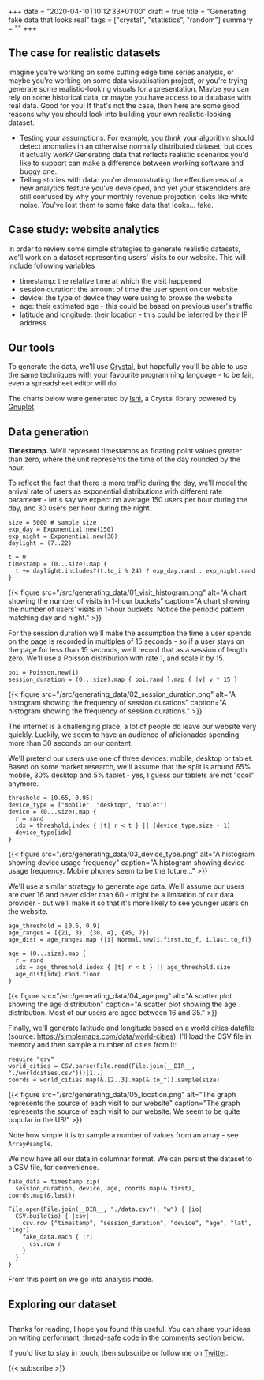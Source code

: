 +++
date = "2020-04-10T10:12:33+01:00"
draft = true
title = "Generating fake data that looks real"
tags = ["crystal", "statistics", "random"]
summary = ""
+++

## The case for realistic datasets
Imagine you're working on some cutting edge time series analysis, or maybe you're working on some data visualisation project, or you're trying generate some realistic-looking visuals for a presentation. Maybe you can rely on some historical data, or maybe you have access to a database with real data. Good for you! If that's not the case, then here are some good reasons why you should look into building your own realistic-looking dataset.

* Testing your assumptions. For example, you *think* your algorithm should detect anomalies in an otherwise normally distributed dataset, but does it actually work? Generating data that reflects realistic scenarios you'd like to support can make a difference between working software and buggy one. 
* Telling stories with data: you're demonstrating the effectiveness of a new analytics feature you've developed, and yet your stakeholders are still confused by why your monthly revenue projection looks like white noise. You've lost them to some fake data that looks... fake.

## Case study: website analytics
In order to review some simple strategies to generate realistic datasets, we'll work on a dataset representing users' visits to our website. This will include following variables
* timestamp: the relative time at which the visit happened
* session duration: the amount of time the user spent on our website
* device: the type of device they were using to browse the website
* age: their estimated age - this could be based on previous user's traffic
* latitude and longitude: their location - this could be inferred by their IP address

## Our tools
To generate the data, we'll use [Crystal](https://crystal-lang.org), but hopefully you'll be able to use the same techniques with your favourite programming language - to be fair, even a spreadsheet editor will do!

The charts below were generated by [Ishi](https://github.com/toddsundsted/ishi), a Crystal library powered by [Gnuplot](http://www.gnuplot.info/).

## Data generation
**Timestamp.** We'll represent timestamps as floating point values greater than zero, where the unit represents the time of the day rounded by the hour.

To reflect the fact that there is more traffic during the day, we'll model the arrival rate of users as exponential distributions with different rate parameter - let's say we expect on average 150 users per hour during the day, and 30 users per hour during the night.

```crystal
size = 5000 # sample size
exp_day = Exponential.new(150)
exp_night = Exponential.new(30)
daylight = (7..22)
```

```crystal
t = 0
timestamp = (0...size).map {
  t += daylight.includes?(t.to_i % 24) ? exp_day.rand : exp_night.rand
}
```

{{< figure src="/src/generating_data/01_visit_histogram.png" alt="A chart showing the number of visits in 1-hour buckets" caption="A chart showing the number of users' visits in 1-hour buckets. Notice the periodic pattern matching day and night." >}}

For the session duration we'll make the assumption the time a user spends on the page is recorded in multiples of 15 seconds - so if a user stays on the page for less than 15 seconds, we'll record that as a session of length zero. We'll use a Poisson distribution with rate 1, and scale it by 15.

```crystal
poi = Poisson.new(1)
session_duration = (0...size).map { poi.rand }.map { |v| v * 15 }
```

{{< figure src="/src/generating_data/02_session_duration.png" alt="A histogram showing the frequency of session durations" caption="A histogram showing the frequency of session durations." >}}

The internet is a challenging place, a lot of people do leave our website very quickly. Luckily, we seem to have an audience of aficionados spending more than 30 seconds on our content.

We'll pretend our users use one of three devices: mobile, desktop or tablet. Based on some market research, we'll assume that the split is around 65% mobile, 30% desktop and 5% tablet - yes, I guess our tablets are not "cool" anymore.

```crystal
threshold = [0.65, 0.95]
device_type = ["mobile", "desktop", "tablet"]
device = (0...size).map {
  r = rand
  idx = threshold.index { |t| r < t } || (device_type.size - 1)
  device_type[idx]
}
```

{{< figure src="/src/generating_data/03_device_type.png" alt="A histogram showing device usage frequency" caption="A histogram showing device usage frequency. Mobile phones seem to be the future..." >}}

We'll use a similar strategy to generate age data. We'll assume our users are over 16 and never older than 60 - might be a limitation of our data provider - but we'll make it so that it's more likely to see younger users on the website.

```crystal
age_threshold = [0.6, 0.9]
age_ranges = [{21, 3}, {30, 4}, {45, 7}]
age_dist = age_ranges.map {|i| Normal.new(i.first.to_f, i.last.to_f)}

age = (0...size).map {
  r = rand
  idx = age_threshold.index { |t| r < t } || age_threshold.size
  age_dist[idx].rand.floor
}
```

{{< figure src="/src/generating_data/04_age.png" alt="A scatter plot showing the age distribution" caption="A scatter plot showing the age distribution. Most of our users are aged between 16 and 35." >}}

Finally, we'll generate latitude and longitude based on a world cities datafile (source: https://simplemaps.com/data/world-cities). I'll load the CSV file in memory and then sample a number of cities from it:

```crystal
require "csv"
world_cities = CSV.parse(File.read(File.join(__DIR__, "./worldcities.csv")))[1..]
coords = world_cities.map(&.[2..3].map(&.to_f)).sample(size)
```

{{< figure src="/src/generating_data/05_location.png" alt="The graph represents the source of each visit to our website" caption="The graph represents the source of each visit to our website. We seem to be quite popular in the US!" >}}

Note how simple it is to sample a number of values from an array - see `Array#sample`.

We now have all our data in columnar format. We can persist the dataset to a CSV file, for convenience.

```crystal
fake_data = timestamp.zip(
  session_duration, device, age, coords.map(&.first), coords.map(&.last))

File.open(File.join(__DIR__, "./data.csv"), "w") { |io|
  CSV.build(io) { |csv|
    csv.row ["timestamp", "session_duration", "device", "age", "lat", "lng"]
    fake_data.each { |r|
      csv.row r
    }
  }
}
```

From this point on we go into analysis mode.

## Exploring our dataset

##

Thanks for reading, I hope you found this useful. You can share your ideas on writing performant, thread-safe code in the comments section below.

If you'd like to stay in touch, then subscribe or follow me on [Twitter](https://twitter.com/lbarasti).

{{< subscribe >}}